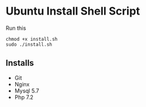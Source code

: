 # Ubuntu Install Shell Script 

Run this 
``` 
chmod +x install.sh
sudo ./install.sh
```

## Installs 
- Git
- Nginx
- Mysql 5.7
- Php 7.2


